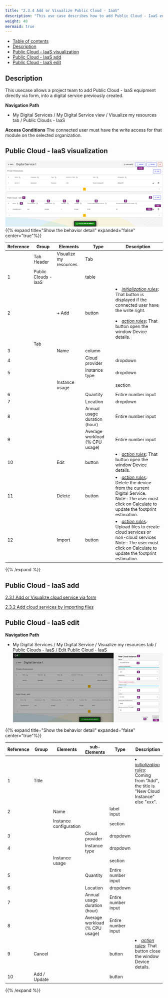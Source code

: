 ```yaml
---
title: "2.3.4 Add or Visualize Public Cloud - IaaS"
description: "This use case describes how to add Public Cloud - IaaS equipments to a digital service"
weight: 40
mermaid: true
---
```


-   [Table of contents](#table-of-contents)
-   [Description](#description)
-   [Public Cloud - IaaS visualization](#public-cloud---iaas-visualization)
-   [Public Cloud - IaaS add](#public-cloud---iaas-add)
-   [Public Cloud - IaaS edit](#public-cloud---iaas-edit)

## Description

This usecase allows a project team to add Public Cloud - IaaS equipment directly via form, into a digital service previously created.

**Navigation Path**

-   My Digital Services / My Digital Service view / Visualize my resources tab / Public Clouds - IaaS


**Access Conditions**
The connected user must have the write access for that module on the selected organization.

## Public Cloud - IaaS visualization

![uc3_add_visualize_equipments_CloudServiceTab.png](../../images/uc3_add_visualize_equipments_CloudServiceTab.png)
{{% expand title="Show the behavior detail" expanded="false" center="true"%}}

| Reference | Group                | Elements            | Type                           | Description                                                                                                                                                                               |
|-----------|----------------------|---------------------|--------------------------------|-------------------------------------------------------------------------------------------------------------------------------------------------------------------------------------------|
|           | Tab Header           | Visualize my resources| Tab                            |                                                                                                                                                                                           |
| 1         | Public Clouds - IaaS |       | table                          |                                                                                                                                                                                           |
| 2         |                      | + Add| button                         | <li><u>_initialization rules_</u>: That button is displayed if the connected user have the write right.<br><br><li><u>_action rules_</u>: That button open the window Device details.<br> |
|           | Tab                  |                     |                                |                                                                                                                                                                                           |
| 3         |                      | Name                | column                         |                                                                                                                                                                                           |
| 4         |                      |                     | Cloud provider                 | dropdown                                                                                                                                                                                  |                                                                                                                   |
| 5         |                      |                     | Instance type                  | dropdown                                                                                                                                                                                  |                                                                                                                   |
|           |                      | Instance usage      |                                | section                                                                                                                                                                                   |                                                                                                                   |
| 6         |                      |                     | Quantity                       | Entire number input                                                                                                                                                                       |                                                                                                                   |
| 7         |                      |                     | Location                       | dropdown                                                                                                                                                                                  |                                                                                                                   |
| 8         |                      |                     | Annual usage duration (hour)   | Entire number input                                                                                                                                                                       |                                                                                                                   |
| 9         |                      |                     | Average workload (% CPU usage) | Entire number input                                                                                                                                                                       |                                                                                                                   |
| 10        |                      | Edit                | button                         | <li><u>_action rules_</u>: That button open the window Device details.<br>                                                                                                                |
| 11        |                      | Delete              | button                         | <li><u>_action rules_</u>: Delete the device from the current Digital Service.<br> Note : The user must click on Calculate to update the footprint estimation.                            |
| 12        |                      | Import              | button                         | <li><u>_action rules_</u>: Upload files to create cloud services or non-cloud services<br> Note : The user must click on Calculate to update the footprint estimation.                    |

{{% /expand %}}

## Public Cloud - IaaS add
[2.3.1 Add or Visualize cloud service via form](add_visualize_cloud_services_via_forms.md)

[2.3.2 Add cloud services by importing files](import_cloud_services_via_button.md)

## Public Cloud - IaaS edit

**Navigation Path**
-   My Digital Services / My Digital Service / Visualize my resources tab / Public Clouds - IaaS / Edit Public Cloud - IaaS
![uc3_add_visualize_equipments_CloudServiceAdd.png](../../images/uc3_add_visualize_equipments_CloudServiceAdd.png)

{{% expand title="Show the behavior detail" expanded="false" center="true"%}}

| Reference | Group        | Elements               | sub-Elements                   | Type                | Description                                                                                         |
| --------- | ------------ | ---------------------- | ------------------------------ | ------------------- | --------------------------------------------------------------------------------------------------- |
| 1         | Title        |                        |                                |                     | <li><u>_initialization rules_</u>: Coming from "Add", the title is "New Cloud Instance" else "xxx". |
| 2         |              | Name                   |                                | label input         |                                                                                                     |
|           |              | Instance configuration |                                | section             |                                                                                                     |
| 3         |              |                        | Cloud provider                 | dropdown            |                                                                                                     |
| 4         |              |                        | Instance type                  | dropdown            |                                                                                                     |
|           |              | Instance usage         |                                | section             |                                                                                                     |
| 5         |              |                        | Quantity                       | Entire number input |                                                                                                     |
| 6         |              |                        | Location                       | dropdown            |                                                                                                     |
| 7         |              |                        | Annual usage duration (hour)   | Entire number input |                                                                                                     |
| 8         |              |                        | Average workload (% CPU usage) | Entire number input |                                                                                                     |
| 9         | Cancel       |                        |                                | button              | <li><u>_action rules_</u>: That button close the window Device details.<br>                         |
| 10        | Add / Update |                        |                                | button              |                                                                                                     |

{{% /expand %}}

